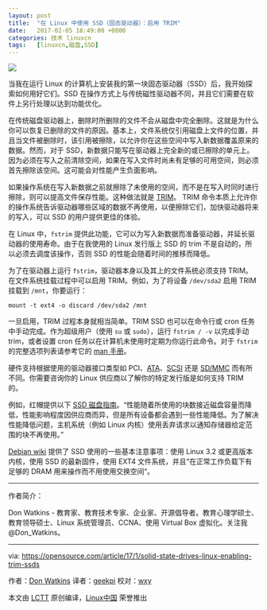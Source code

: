 ```yaml
---
layout: post
title:	"在 Linux 中使用 SSD（固态驱动器）：启用 TRIM"
date:	2017-02-05 18:49:00 +0800 
categories:	技术 linuxcn 
tags:	[linuxcn,磁盘,SSD]
---
```



![](/Asserts/Images//attachment/album/201702/05/184842xf7yyd74l774yb77.jpg)


当我在运行 Linux 的计算机上安装我的第一块固态驱动器（SSD）后，我开始探索如何用好它们。SSD 在操作方式上与传统磁性驱动器不同，并且它们需要在软件上另行处理以达到功能优化。


在传统磁盘驱动器上，删除时所删除的文件不会从磁盘中完全删除。这就是为什么你可以恢复已删除的文件的原因。基本上，文件系统仅引用磁盘上文件的位置，并且当文件被删除时，该引用被擦除，以允许你在这些空间中写入新数据覆盖原来的数据。然而，对于 SSD，新数据只能写在驱动器上完全新的或已擦除的单元上。因为必须在写入之前清除空间，如果在写入文件时尚未有足够的可用空间，则必须首先擦除该空间。这可能会对性能产生负面影响。


如果操作系统在写入新数据之前就擦除了未使用的空间，而不是在写入时同时进行擦除，则可以提高文件保存性能。这种做法就是 [TRIM](https://en.wikipedia.org/wiki/Trim_(computing))。 TRIM 命令本质上允许你的操作系统告诉驱动器哪些区域的数据不再使用，以便擦除它们，加快驱动器将来的写入，可以 SSD 的用户提供更佳的体验。


在 Linux 中，`fstrim` 提供此功能，它可以为写入新数据而准备驱动器，并延长驱动器的使用寿命。由于在我使用的 Linux 发行版上 SSD 的 trim 不是自动的，所以必须去调度该操作，否则 SSD 的性能会随着时间的推移而降低。


为了在驱动器上运行 `fstrim`，驱动器本身以及其上的文件系统必须支持 TRIM。在文件系统挂载过程中可以启用 TRIM。例如，为了将设备 `/dev/sda2` 启用 TRIM 挂载到 `/mnt`，你要运行：



```
mount -t ext4 -o discard /dev/sda2 /mnt

```

一旦启用，TRIM 过程本身就相当简单。TRIM SSD 也可以在命令行或 cron 任务中手动完成。作为超级用户（使用 `su` 或 `sudo`），运行 `fstrim / -v` 以完成手动 trim，或者设置 cron 任务以在计算机未使用时定期为你运行此命令。对于 `fstrim` 的完整选项列表请参考它的 [man 手册](http://man7.org/linux/man-pages/man8/fstrim.8.html)。


硬件支持根据使用的驱动器接口类型如 PCI、[ATA](https://en.wikipedia.org/wiki/Trim_(computing)#ATA)、[SCSI](https://en.wikipedia.org/wiki/Trim_(computing)#SCSI) 还是 [SD/MMC](https://en.wikipedia.org/wiki/Trim_(computing)#SD.2FMMC) 而有所不同。你需要咨询你的 Linux 供应商以了解你的特定发行版是如何支持 TRIM 的。


例如，红帽提供以下 [SSD 磁盘指南](https://access.redhat.com/documentation/en-US/Red_Hat_Enterprise_Linux/6/html/Storage_Administration_Guide/ch-ssd.html)。“性能随着所使用的块数接近磁盘容量而降低，性能影响程度因供应商而异，但是所有设备都会遇到一些性能降低。为了解决性能降低问题，主机系统（例如 Linux 内核）使用丢弃请求以通知存储器给定范围的块不再使用。”


[Debian wiki](https://wiki.debian.org/SSDOptimization) 提供了 SSD 使用的一些基本注意事项：使用 Linux 3.2 或更高版本内核，使用 SSD 的最新固件，使用 EXT4 文件系统，并且“在正常工作负载下有足够的 DRAM 用来操作而不用使用交换空间“。




---


作者简介：


Don Watkins - 教育家、教育技术专家、企业家、开源倡导者。教育心理学硕士、教育领导硕士、Linux 系统管理员、CCNA、使用 Virtual Box 虚拟化。关注我 @Don\_Watkins。




---


via: <https://opensource.com/article/17/1/solid-state-drives-linux-enabling-trim-ssds>


作者：[Don Watkins](https://opensource.com/users/don-watkins) 译者：[geekpi](https://github.com/geekpi) 校对：[wxy](https://github.com/%E6%A0%A1%E5%AF%B9%E8%80%85ID)


本文由 [LCTT](https://github.com/LCTT/TranslateProject) 原创编译，[Linux中国](https://linux.cn/) 荣誉推出
